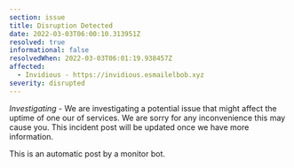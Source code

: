 ```yaml
---
section: issue
title: Disruption Detected
date: 2022-03-03T06:00:10.313951Z
resolved: true
informational: false
resolvedWhen: 2022-03-03T06:01:19.938457Z
affected:
  - Invidious - https://invidious.esmailelbob.xyz
severity: disrupted
---
```

*Investigating* - We are investigating a potential issue that might affect the uptime of one our of services. We are sorry for any inconvenience this may cause you. This incident post will be updated once we have more information.

This is an automatic post by a monitor bot.
        